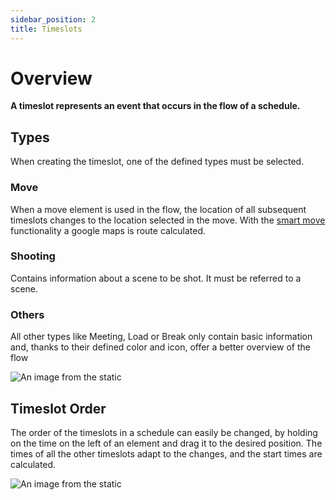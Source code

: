 ```yaml
---
sidebar_position: 2
title: Timeslots
---
```


# Overview

**A timeslot represents an event that occurs in the flow of a schedule.**

## Types

When creating the timeslot, one of the defined types must be selected.

### Move

When a move element is used in the flow, the location of all subsequent timeslots changes to the location selected in the move.
With the [smart move](smart_move.mdx) functionality a google maps is route calculated.

### Shooting

Contains information about a scene to be shot. It must be referred to a scene.

### Others

All other types like Meeting, Load or Break only contain basic information and, thanks to their defined color and icon, offer a better overview of the flow

![An image from the static](/img/timeslots_types.png)

## Timeslot Order

The order of the timeslots in a schedule can easily be changed, by holding on the time on the left of an element and drag it to the desired position.
The times of all the other timeslots adapt to the changes, and the start times are calculated.

![An image from the static](/img/timeslots_overview.png)
